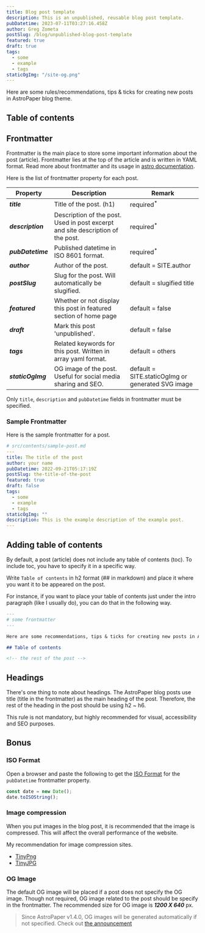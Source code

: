 ```yaml
---
title: Blog post template
description: This is an unpublished, reusable blog post template.
pubDatetime: 2023-07-11T03:27:16.458Z
author: Greg Zometa
postSlug: /blog/unpublished-blog-post-template
featured: true
draft: true
tags:
  - some
  - example
  - tags
staticOgImg: "/site-og.png"
---
```


Here are some rules/recommendations, tips & ticks for creating new posts in AstroPaper blog theme.

## Table of contents

## Frontmatter

Frontmatter is the main place to store some important information about the post (article). Frontmatter lies at the top of the article and is written in YAML format. Read more about frontmatter and its usage in [astro documentation](https://docs.astro.build/en/guides/markdown-content/).

Here is the list of frontmatter property for each post.

| Property          | Description                                                                     | Remark                                            |
| ----------------- | ------------------------------------------------------------------------------- | ------------------------------------------------- |
| **_title_**       | Title of the post. (h1)                                                         | required<sup>\*</sup>                             |
| **_description_** | Description of the post. Used in post excerpt and site description of the post. | required<sup>\*</sup>                             |
| **_pubDatetime_** | Published datetime in ISO 8601 format.                                          | required<sup>\*</sup>                             |
| **_author_**      | Author of the post.                                                             | default = SITE.author                             |
| **_postSlug_**    | Slug for the post. Will automatically be slugified.                             | default = slugified title                         |
| **_featured_**    | Whether or not display this post in featured section of home page               | default = false                                   |
| **_draft_**       | Mark this post 'unpublished'.                                                   | default = false                                   |
| **_tags_**        | Related keywords for this post. Written in array yaml format.                   | default = others                                  |
| **_staticOgImg_** | OG image of the post. Useful for social media sharing and SEO.                  | default = SITE.staticOgImg or generated SVG image |

Only `title`, `description` and `pubDatetime` fields in frontmatter must be specified.

### Sample Frontmatter

Here is the sample frontmatter for a post.

```yaml
# src/contents/sample-post.md
---
title: The title of the post
author: your name
pubDatetime: 2022-09-21T05:17:19Z
postSlug: the-title-of-the-post
featured: true
draft: false
tags:
  - some
  - example
  - tags
staticOgImg: ""
description: This is the example description of the example post.
---
```

## Adding table of contents

By default, a post (article) does not include any table of contents (toc). To include toc, you have to specify it in a specific way.

Write `Table of contents` in h2 format (## in markdown) and place it where you want it to be appeared on the post.

For instance, if you want to place your table of contents just under the intro paragraph (like I usually do), you can do that in the following way.

```md
---
# some frontmatter
---

Here are some recommendations, tips & ticks for creating new posts in AstroPaper blog theme.

## Table of contents

<!-- the rest of the post -->
```

## Headings

There's one thing to note about headings. The AstroPaper blog posts use title (title in the frontmatter) as the main heading of the post. Therefore, the rest of the heading in the post should be using h2 \~ h6.

This rule is not mandatory, but highly recommended for visual, accessibility and SEO purposes.

## Bonus

### ISO Format

Open a browser and paste the following to get the [ISO Format](https://developer.mozilla.org/en-US/docs/Web/JavaScript/Reference/Global_Objects/Date/toISOString) for the `pubDatetime` frontmatter property.

```js
const date = new Date();
date.toISOString();
```

### Image compression

When you put images in the blog post, it is recommended that the image is compressed. This will affect the overall performance of the website.

My recommendation for image compression sites.

- [TinyPng](https://tinypng.com/)
- [TinyJPG](https://tinyjpg.com/)

### OG Image

The default OG image will be placed if a post does not specify the OG image. Though not required, OG image related to the post should be specify in the frontmatter. The recommended size for OG image is **_1200 X 640_** px.

> Since AstroPaper v1.4.0, OG images will be generated automatically if not specified. Check out [the announcement](https://astro-paper.pages.dev/posts/dynamic-og-image-generation-in-astropaper)

